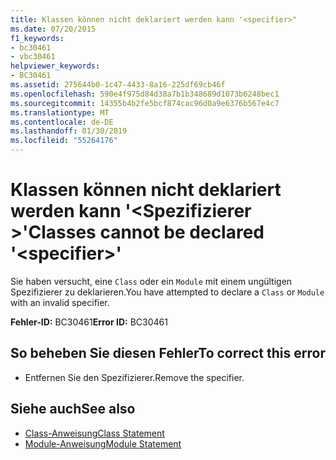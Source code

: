 ```yaml
---
title: Klassen können nicht deklariert werden kann '<specifier>"
ms.date: 07/20/2015
f1_keywords:
- bc30461
- vbc30461
helpviewer_keywords:
- BC30461
ms.assetid: 275644b0-1c47-4433-8a16-225df69cb46f
ms.openlocfilehash: 590e4f975d84d38a7b1b348689d1073b6248bec1
ms.sourcegitcommit: 14355b4b2fe5bcf874cac96d0a9e6376b567e4c7
ms.translationtype: MT
ms.contentlocale: de-DE
ms.lasthandoff: 01/30/2019
ms.locfileid: "55264176"
---
```

# <a name="classes-cannot-be-declared-specifier"></a><span data-ttu-id="933d8-102">Klassen können nicht deklariert werden kann '\<Spezifizierer >'</span><span class="sxs-lookup"><span data-stu-id="933d8-102">Classes cannot be declared '\<specifier>'</span></span>
<span data-ttu-id="933d8-103">Sie haben versucht, eine `Class` oder ein `Module` mit einem ungültigen Spezifizierer zu deklarieren.</span><span class="sxs-lookup"><span data-stu-id="933d8-103">You have attempted to declare a `Class` or `Module` with an invalid specifier.</span></span>  
  
 <span data-ttu-id="933d8-104">**Fehler-ID:** BC30461</span><span class="sxs-lookup"><span data-stu-id="933d8-104">**Error ID:** BC30461</span></span>  
  
## <a name="to-correct-this-error"></a><span data-ttu-id="933d8-105">So beheben Sie diesen Fehler</span><span class="sxs-lookup"><span data-stu-id="933d8-105">To correct this error</span></span>  
  
-   <span data-ttu-id="933d8-106">Entfernen Sie den Spezifizierer.</span><span class="sxs-lookup"><span data-stu-id="933d8-106">Remove the specifier.</span></span>  
  
## <a name="see-also"></a><span data-ttu-id="933d8-107">Siehe auch</span><span class="sxs-lookup"><span data-stu-id="933d8-107">See also</span></span>
- [<span data-ttu-id="933d8-108">Class-Anweisung</span><span class="sxs-lookup"><span data-stu-id="933d8-108">Class Statement</span></span>](../../visual-basic/language-reference/statements/class-statement.md)
- [<span data-ttu-id="933d8-109">Module-Anweisung</span><span class="sxs-lookup"><span data-stu-id="933d8-109">Module Statement</span></span>](../../visual-basic/language-reference/statements/module-statement.md)
